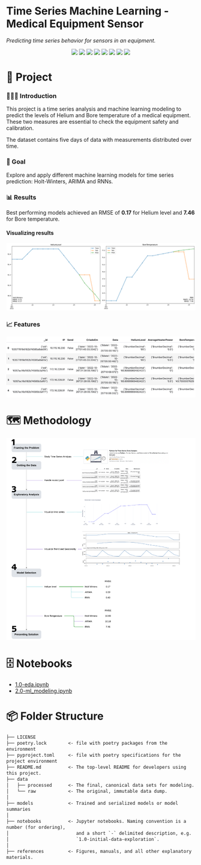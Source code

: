 # Time Series Machine Learning - Medical Equipment Sensor

*Predicting time series behavior for sensors in an equipment.*

<div align="center">
<img src="https://img.shields.io/badge/python-3670A0?style=for-the-badge&logo=python&logoColor=ffdd54">
<img src="https://img.shields.io/badge/matplotlib-%230078B5.svg?style=for-the-badge&logo=matplotlib&logoColor=white">
<img src="https://img.shields.io/badge/plotly-%23004DFF.svg?style=for-the-badge&logo=plotly&logoColor=white">
<img src="https://img.shields.io/badge/scikit--learn-%23F7931E.svg?style=for-the-badge&logo=scikit-learn&logoColor=white">
<img src="https://img.shields.io/badge/statsmodels-%23DC143C.svg?style=for-the-badge&logo=statsmodels&logoColor=white">
<img src="https://img.shields.io/badge/pmdarima-%23006400.svg?style=for-the-badge&logo=statsmodels&logoColor=white">
<img src="https://img.shields.io/badge/tensorflow-%23FF6F00.svg?style=for-the-badge&logo=tensorflow&logoColor=white">
<img src="https://img.shields.io/badge/keras-%23D00000.svg?style=for-the-badge&logo=keras&logoColor=white">
</div>

# 📖 Project

### 👨🏻‍🏫 Introduction

This project is a time series analysis and machine learning modeling to predict the levels of Helium and Bore temperature of a medical equipment. These two measures are essential to check the equipment safety and calibration.

The dataset contains five days of data with measurements distributed over time.

### 🎯 Goal

Explore and apply different machine learning models for time series prediction: Holt-Winters, ARIMA and RNNs.

### 📊 Results

Best performing models achieved an RMSE of **0.17** for Helium level and **7.46** for Bore temperature.

#### Visualizing results

![Results](references/results.png)

### 📈 Features

![Features](references/dataset.png)

# 🗺  Methodology

![Methodology](references/methodology.png)

# 🗄 Notebooks

- [1.0-eda.ipynb](notebooks/1.0-eda.ipynb)
- [2.0-ml_modeling.ipynb](notebooks/2.0-ml_modeling.ipynb)

# 📦 Folder Structure

    ├── LICENSE
    ├── poetry.lock        <- file with poetry packages from the environment
    ├── pyproject.toml     <- file with poetry specifications for the project environment
    ├── README.md          <- The top-level README for developers using this project.
    ├── data
    │   ├── processed      <- The final, canonical data sets for modeling.
    │   └── raw            <- The original, immutable data dump.
    │
    ├── models             <- Trained and serialized models or model summaries
    │
    ├── notebooks          <- Jupyter notebooks. Naming convention is a number (for ordering),
    │                         and a short `-` delimited description, e.g.
    │                         `1.0-initial-data-exploration`.
    │
    ├── references         <- Figures, manuals, and all other explanatory materials.
